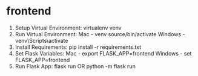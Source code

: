 # frontend
1. Setup Virtual Environment: virtualenv venv
2. Run Virtual Environment: Mac - venv source/bin/activate Windows - venv\Scripts\activate
3. Install Requirements: pip install -r requirements.txt
4. Set Flask Variables: Mac - export FLASK_APP=frontend Windows - set FLASK_APP=frontend
5. Run Flask App: flask run OR python -m flask run
